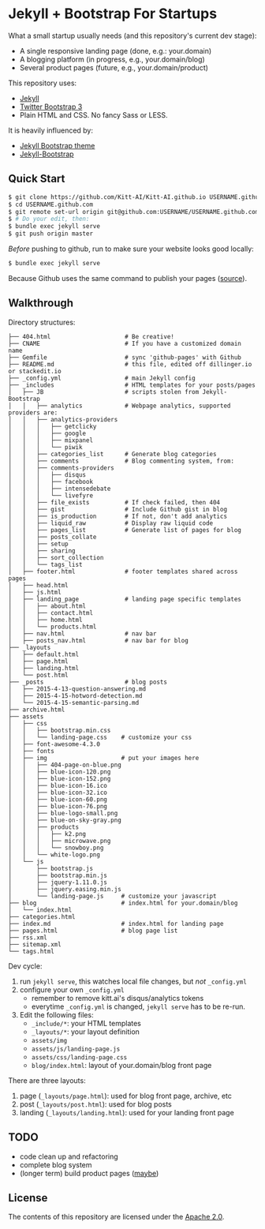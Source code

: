 # Jekyll + Bootstrap For Startups

What a small startup usually needs (and this repository's current dev stage):

- A single responsive landing page (done, e.g.: your.domain)
- A blogging platform (in progress, e.g., your.domain/blog)
- Several product pages (future, e.g., your.domain/product)

This repository uses:

- [Jekyll](http://jekyllrb.com)
- [Twitter Bootstrap 3](http://getbootstrap.com/)
- Plain HTML and CSS. No fancy Sass or LESS.

It is heavily influenced by:

- [Jekyll Bootstrap theme](https://github.com/swcool/landing-page-theme)
- [Jekyll-Bootstrap](https://github.com/plusjade/jekyll-bootstrap)


## Quick Start

```sh
$ git clone https://github.com/Kitt-AI/Kitt-AI.github.io USERNAME.github.com
$ cd USERNAME.github.com
$ git remote set-url origin git@github.com:USERNAME/USERNAME.github.com.git
$ # Do your edit, then:
$ bundle exec jekyll serve
$ git push origin master  
```

*Before* pushing to github, run to make sure your website looks good locally:

```sh
$ bundle exec jekyll serve
```
Because Github uses the same command to publish your pages ([source](https://help.github.com/articles/using-jekyll-with-pages/)).

## Walkthrough

Directory structures:

```
├── 404.html                     # Be creative!
├── CNAME                        # If you have a customized domain name
├── Gemfile                      # sync 'github-pages' with Github
├── README.md                    # this file, edited off dillinger.io or stackedit.io
├── _config.yml                  # main Jekyll config
├── _includes                    # HTML templates for your posts/pages
│   ├── JB                       # scripts stolen from Jekyll-Bootstrap
│   │   ├── analytics            # Webpage analytics, supported providers are:
│   │   ├── analytics-providers
│   │   │   ├── getclicky
│   │   │   ├── google
│   │   │   ├── mixpanel
│   │   │   └── piwik
│   │   ├── categories_list      # Generate blog categories
│   │   ├── comments             # Blog commenting system, from:
│   │   ├── comments-providers
│   │   │   ├── disqus
│   │   │   ├── facebook
│   │   │   ├── intensedebate
│   │   │   └── livefyre
│   │   ├── file_exists          # If check failed, then 404
│   │   ├── gist                 # Include Github gist in blog
│   │   ├── is_production        # If not, don't add analytics
│   │   ├── liquid_raw           # Display raw liquid code
│   │   ├── pages_list           # Generate list of pages for blog
│   │   ├── posts_collate
│   │   ├── setup
│   │   ├── sharing
│   │   ├── sort_collection
│   │   └── tags_list
│   ├── footer.html              # footer templates shared across pages
│   ├── head.html
│   ├── js.html
│   ├── landing_page             # landing page specific templates
│   │   ├── about.html
│   │   ├── contact.html
│   │   ├── home.html
│   │   └── products.html
│   ├── nav.html                 # nav bar
│   ├── posts_nav.html           # nav bar for blog
├── _layouts
│   ├── default.html
│   ├── page.html
│   ├── landing.html
│   └── post.html
├── _posts                       # blog posts
│   ├── 2015-4-13-question-answering.md
│   ├── 2015-4-15-hotword-detection.md
│   └── 2015-4-15-semantic-parsing.md
├── archive.html
├── assets
│   ├── css
│   │   ├── bootstrap.min.css
│   │   └── landing-page.css    # customize your css
│   ├── font-awesome-4.3.0
│   ├── fonts
│   ├── img                     # put your images here
│   │   ├── 404-page-on-blue.png
│   │   ├── blue-icon-120.png
│   │   ├── blue-icon-152.png
│   │   ├── blue-icon-16.ico
│   │   ├── blue-icon-32.ico
│   │   ├── blue-icon-60.png
│   │   ├── blue-icon-76.png
│   │   ├── blue-logo-small.png
│   │   ├── blue-on-sky-gray.png
│   │   ├── products
│   │   │   ├── k2.png
│   │   │   ├── microwave.png
│   │   │   └── snowboy.png
│   │   └── white-logo.png
│   └── js
│       ├── bootstrap.js
│       ├── bootstrap.min.js
│       ├── jquery-1.11.0.js
│       ├── jquery.easing.min.js
│       └── landing-page.js     # customize your javascript
├── blog                        # index.html for your.domain/blog
│   └── index.html
├── categories.html
├── index.md                    # index.html for landing page
├── pages.html                  # blog page list
├── rss.xml
├── sitemap.xml
└── tags.html
```
Dev cycle:

1. run `jekyll serve`, this watches local file changes, but *not* `_config.yml`
2. configure your own `_config.yml`
    * remember to remove kitt.ai's disqus/analytics tokens
    * everytime `_config.yml` is changed, `jekyll serve` has to be re-run.
3. Edit the following files:
    * `_include/*`: your HTML templates
    * `_layouts/*`: your layout definition
    * `assets/img`
    * `assets/js/landing-page.js`
    * `assets/css/landing-page.css`
    * `blog/index.html`: layout of your.domain/blog front page

There are three layouts:

1. page (`_layouts/page.html`): used for blog front page, archive, etc
2. post (`_layouts/post.html`): used for blog posts
3. landing (`_layouts/landing.html`): used for your landing front page

## TODO

* code clean up and refactoring
* complete blog system
* (longer term) build product pages ([maybe](https://github.com/mistic100/jekyll-bootstrap-doc))

## License
The contents of this repository are licensed under the [Apache
2.0](http://www.apache.org/licenses/LICENSE-2.0.html).
